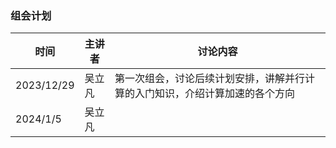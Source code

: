 ### 组会计划

| 时间 | 主讲者 | 讨论内容 |
|---|---|---|
| 2023/12/29 | 吴立凡 | 第一次组会，讨论后续计划安排，讲解并行计算的入门知识，介绍计算加速的各个方向 |
| 2024/1/5 | 吴立凡 |  |



